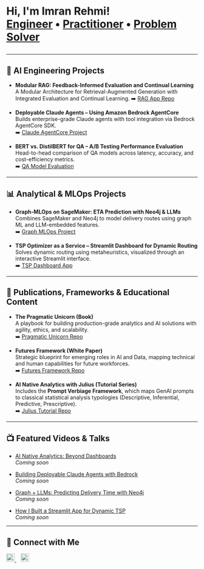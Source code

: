 <h1>Hi, I'm Imran Rehmi! <br/>
<a href="https://github.com/r3hmi">Engineer</a> • 
<a href="https://www.linkedin.com/in/imranrehmi">Practitioner</a> • 
<a href="https://www.linkedin.com/in/imranrehmi">Problem Solver</a>  

---

## 🧠 AI Engineering Projects

- <b>Modular RAG: Feedback-Informed Evaluation and Continual Learning</b>  
  A Modular Architecture for Retrieval-Augmented Generation with Integrated Evaluation and Continual Learning. 
  ➡️ [RAG App Repo](https://github.com/r3hmi/mosaic-rag-app)

- <b>Deployable Claude Agents – Using Amazon Bedrock AgentCore</b>  
  Builds enterprise-grade Claude agents with tool integration via Bedrock AgentCore SDK.  
  ➡️ [Claude AgentCore Project](https://github.com/r3hmi/claude-bedrock-agentcore)

- <b>BERT vs. DistilBERT for QA – A/B Testing Performance Evaluation</b>  
  Head-to-head comparison of QA models across latency, accuracy, and cost-efficiency metrics.  
  ➡️ [QA Model Evaluation](https://github.com/r3hmi/bert-distilbert-ab-testing)

---

## 📊 Analytical & MLOps Projects

- <b>Graph‑MLOps on SageMaker: ETA Prediction with Neo4j & LLMs</b>  
  Combines SageMaker and Neo4j to model delivery routes using graph ML and LLM-embedded features.  
  ➡️ [Graph MLOps Project](https://github.com/r3hmi/graph-mlops-neo4j-eta)

- <b>TSP Optimizer as a Service – Streamlit Dashboard for Dynamic Routing</b>  
  Solves dynamic routing using metaheuristics, visualized through an interactive Streamlit interface.  
  ➡️ [TSP Dashboard App](https://github.com/r3hmi/tsp-optimizer-streamlit)

---

## 📘 Publications, Frameworks & Educational Content

- <b>The Pragmatic Unicorn (Book)</b>  
  A playbook for building production-grade analytics and AI solutions with agility, ethics, and scalability.  
  ➡️ [Pragmatic Unicorn Repo](https://github.com/r3hmi/pragmatic-unicorn-book)

- <b>Futures Framework (White Paper)</b>  
  Strategic blueprint for emerging roles in AI and Data, mapping technical and human capabilities for future workforces.  
  ➡️ [Futures Framework Repo](https://github.com/r3hmi/futures-framework-whitepaper)

- <b>AI Native Analytics with Julius (Tutorial Series)</b>  
  Includes the **Prompt Verbiage Framework**, which maps GenAI prompts to classical statistical analysis typologies (Descriptive, Inferential, Predictive, Prescriptive).  
  ➡️ [Julius Tutorial Repo](https://github.com/r3hmi/ai-native-analytics-julius)
  
---

## 📺 Featured Videos & Talks

- [AI Native Analytics: Beyond Dashboards](https://www.youtube.com/@r3hmi)  
  _Coming soon_

- [Building Deployable Claude Agents with Bedrock](https://www.youtube.com/@r3hmi)  
  _Coming soon_

- [Graph + LLMs: Predicting Delivery Time with Neo4j](https://www.youtube.com/@r3hmi)  
  _Coming soon_

- [How I Built a Streamlit App for Dynamic TSP](https://www.youtube.com/@r3hmi)  
  _Coming soon_

---

## 🤝 Connect with Me

<p align="left">
  <a href="https://www.tiktok.com/@r3hmi" target="_blank">
    <img alt="Imran | TikTok" width="22px" src="https://cdn.jsdelivr.net/npm/simple-icons@v3/icons/tiktok.svg" />
  </a>
  &nbsp;&nbsp;
  <a href="https://www.linkedin.com/in/imranrehmi" target="_blank">
    <img alt="Imran | LinkedIn" width="22px" src="https://cdn.jsdelivr.net/npm/simple-icons@v3/icons/linkedin.svg" />
  </a>
</p>

